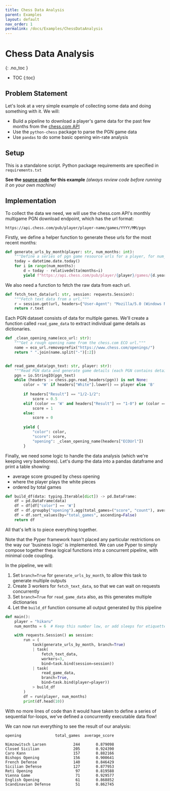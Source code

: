```yaml
---
title: Chess Data Analysis
parent: Examples
layout: default
nav_order: 1
permalink: /docs/Examples/ChessDataAnalysis
---
```


# Chess Data Analysis
{: .no_toc }

* TOC
{:toc}

## Problem Statement

Let's look at a very simple example of collecting some data and doing something with it. We will:

* Build a pipeline to download a player's game data for the past few months from the [chess.com API](https://www.chess.com/news/view/published-data-api)
* Use the `python-chess` package to parse the PGN game data
* Use `pandas` to do some basic opening win-rate analysis

## Setup

This is a standalone script. Python package requirements are specified in `requirements.txt`

**See the [source code](https://github.com/pyper-dev/pyper/tree/main/examples/ChessDataAnalysis) for this example** _(always review code before running it on your own machine)_

## Implementation

To collect the data we need, we will use the chess.com API's monthly multigame PGN download endpoint, which has the url format:

```
https://api.chess.com/pub/player/player-name/games/YYYY/MM/pgn
```

Firstly, we define a helper function to generate these urls for the most recent months:

```python
def generate_urls_by_month(player: str, num_months: int):
    """Define a series of pgn game resource urls for a player, for num_months recent months."""
    today = datetime.date.today()
    for i in range(num_months):
        d = today - relativedelta(months=i)
        yield f"https://api.chess.com/pub/player/{player}/games/{d.year}/{d.month:02}/pgn"
```

We also need a function to fetch the raw data from each url.

```python
def fetch_text_data(url: str, session: requests.Session):
    """Fetch text data from a url."""
    r = session.get(url, headers={"User-Agent": "Mozilla/5.0 (Windows NT 10.0; Win64; x64)"})
    return r.text
```

Each PGN dataset consists of data for multiple games. We'll create a function called `read_game_data` to extract individual game details as dictionaries.

```python
def _clean_opening_name(eco_url: str):
    """Get a rough opening name from the chess.com ECO url."""
    name = eco_url.removeprefix("https://www.chess.com/openings/")
    return " ".join(name.split("-")[:2])


def read_game_data(pgn_text: str, player: str):
    """Read PGN data and generate game details (each PGN contains details for multiple games)."""
    pgn = io.StringIO(pgn_text)
    while (headers := chess.pgn.read_headers(pgn)) is not None:
        color = 'W' if headers["White"].lower() == player else 'B'
        
        if headers["Result"] == "1/2-1/2":
            score = 0.5
        elif (color == 'W' and headers["Result"] == "1-0") or (color == 'B' and headers["Result"] == "0-1"):
            score = 1
        else:
            score = 0
        
        yield {
            "color": color,
            "score": score,
            "opening": _clean_opening_name(headers["ECOUrl"]) 
        }
```

Finally, we need some logic to handle the data analysis (which we're keeping very barebones).
Let's dump the data into a pandas dataframe and print a table showing:

* average score grouped by chess opening
* where the player plays the white pieces
* ordered by total games

```python
def build_df(data: typing.Iterable[dict]) -> pd.DataFrame:
    df = pd.DataFrame(data)
    df = df[df["color"] == 'W']
    df = df.groupby("opening").agg(total_games=("score", "count"), average_score=("score", "mean"))
    df = df.sort_values(by="total_games", ascending=False)
    return df
```

All that's left is to piece everything together.

Note that the Pyper framework hasn't placed any particular restrictions on the way our 'business logic' is implemented. We can use Pyper to simply compose together these logical functions into a concurrent pipeline, with minimal code coupling.

In the pipeline, we will:

1. Set `branch=True` for `generate_urls_by_month`, to allow this task to generate multiple outputs
2. Create 3 workers for `fetch_text_data`, so that we can wait on requests concurrently
3. Set `branch=True` for `read_game_data` also, as this generates multiple dictionaries
4. Let the `build_df` function consume all output generated by this pipeline

```python
def main():
    player = "hikaru"
    num_months = 6  # Keep this number low, or add sleeps for etiquette

    with requests.Session() as session:
        run = (
            task(generate_urls_by_month, branch=True)
            | task(
                fetch_text_data,
                workers=3,
                bind=task.bind(session=session))
            | task(
                read_game_data,
                branch=True,
                bind=task.bind(player=player))
            > build_df
        )
        df = run(player, num_months)
        print(df.head(10))
```

With no more lines of code than it would have taken to define a series of sequential for-loops, we've defined a concurrently executable data flow!

We can now run everything to see the result of our analysis:

```
opening               total_games  average_score

Nimzowitsch Larsen            244       0.879098
Closed Sicilian               205       0.924390
Caro Kann                     157       0.882166
Bishops Opening               156       0.900641
French Defense                140       0.846429
Sicilian Defense              127       0.877953
Reti Opening                   97       0.819588
Vienna Game                    71       0.929577
English Opening                61       0.868852
Scandinavian Defense           51       0.862745
```